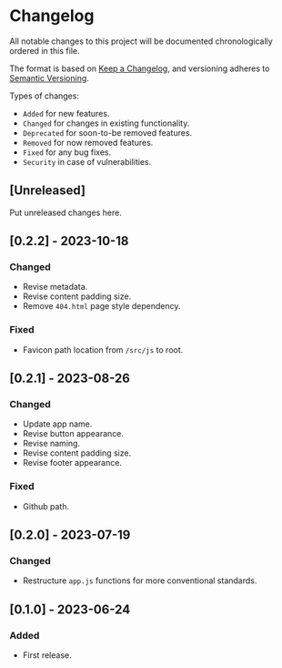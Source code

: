 # Changelog
All notable changes to this project will be documented chronologically ordered
in this file.

The format is based on [Keep a Changelog](https://keepachangelog.com/en/1.0.0/),
and versioning adheres to [Semantic Versioning](https://semver.org/spec/v2.0.0.html).

Types of changes:
* `Added` for new features.
* `Changed` for changes in existing functionality.
* `Deprecated` for soon-to-be removed features.
* `Removed` for now removed features.
* `Fixed` for any bug fixes.
* `Security` in case of vulnerabilities.

## [Unreleased]
Put unreleased changes here.

## [0.2.2] - 2023-10-18
### Changed
- Revise metadata.
- Revise content padding size.
- Remove `404.html` page style dependency.

### Fixed
- Favicon path location from `/src/js` to root.

## [0.2.1] - 2023-08-26
### Changed
- Update app name.
- Revise button appearance.
- Revise naming.
- Revise content padding size.
- Revise footer appearance.

### Fixed
- Github path.

## [0.2.0] - 2023-07-19
### Changed
- Restructure `app.js` functions for more conventional standards.

## [0.1.0] - 2023-06-24
### Added
- First release.